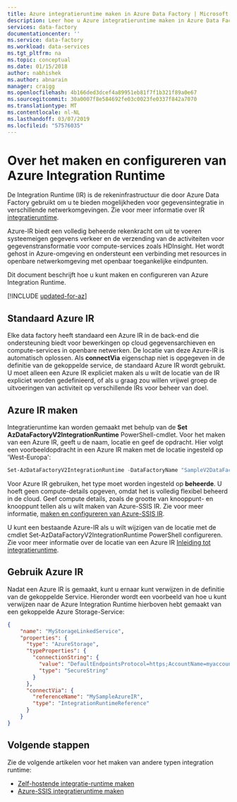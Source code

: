 ```yaml
---
title: Azure integratieruntime maken in Azure Data Factory | Microsoft Docs
description: Leer hoe u Azure integratieruntime maken in Azure Data Factory, dat wordt gebruikt om te kopiëren van gegevens en transformatieactiviteiten verzending.
services: data-factory
documentationcenter: ''
ms.service: data-factory
ms.workload: data-services
ms.tgt_pltfrm: na
ms.topic: conceptual
ms.date: 01/15/2018
author: nabhishek
ms.author: abnarain
manager: craigg
ms.openlocfilehash: 4b166ded3dcef4a89951eb81f7f1b321f89a0e67
ms.sourcegitcommit: 30a0007f8e584692fe03c0023fe0337f842a7070
ms.translationtype: MT
ms.contentlocale: nl-NL
ms.lasthandoff: 03/07/2019
ms.locfileid: "57576035"
---
```

# <a name="how-to-create-and-configure-azure-integration-runtime"></a>Over het maken en configureren van Azure Integration Runtime
De Integration Runtime (IR) is de rekeninfrastructuur die door Azure Data Factory gebruikt om u te bieden mogelijkheden voor gegevensintegratie in verschillende netwerkomgevingen. Zie voor meer informatie over IR [integratieruntime](concepts-integration-runtime.md).

Azure-IR biedt een volledig beheerde rekenkracht om uit te voeren systeemeigen gegevens verkeer en de verzending van de activiteiten voor gegevenstransformatie voor compute-services zoals HDInsight. Het wordt gehost in Azure-omgeving en ondersteunt een verbinding met resources in openbare netwerkomgeving met openbaar toegankelijke eindpunten.

Dit document beschrijft hoe u kunt maken en configureren van Azure Integration Runtime. 

[!INCLUDE [updated-for-az](../../includes/updated-for-az.md)]

## <a name="default-azure-ir"></a>Standaard Azure IR
Elke data factory heeft standaard een Azure IR in de back-end die ondersteuning biedt voor bewerkingen op cloud gegevensarchieven en compute-services in openbare netwerken. De locatie van deze Azure-IR is automatisch oplossen. Als **connectVia** eigenschap niet is opgegeven in de definitie van de gekoppelde service, de standaard Azure IR wordt gebruikt. U moet alleen een Azure IR expliciet maken als u wilt de locatie van de IR expliciet worden gedefinieerd, of als u graag zou willen vrijwel groep de uitvoeringen van activiteit op verschillende IRs voor beheer van doel. 

## <a name="create-azure-ir"></a>Azure IR maken
Integratieruntime kan worden gemaakt met behulp van de **Set AzDataFactoryV2IntegrationRuntime** PowerShell-cmdlet. Voor het maken van een Azure IR, geeft u de naam, locatie en geef de opdracht. Hier volgt een voorbeeldopdracht in een Azure IR maken met de locatie ingesteld op 'West-Europa':

```powershell
Set-AzDataFactoryV2IntegrationRuntime -DataFactoryName "SampleV2DataFactory1" -Name "MySampleAzureIR" -ResourceGroupName "ADFV2SampleRG" -Type Managed -Location "West Europe"
```  
Voor Azure IR gebruiken, het type moet worden ingesteld op **beheerde**. U hoeft geen compute-details opgeven, omdat het is volledig flexibel beheerd in de cloud. Geef compute details, zoals de grootte van knooppunt- en knooppunt tellen als u wilt maken van Azure-SSIS IR. Zie voor meer informatie, [maken en configureren van Azure-SSIS IR](create-azure-ssis-integration-runtime.md).

U kunt een bestaande Azure-IR als u wilt wijzigen van de locatie met de cmdlet Set-AzDataFactoryV2IntegrationRuntime PowerShell configureren. Zie voor meer informatie over de locatie van een Azure IR [Inleiding tot integratieruntime](concepts-integration-runtime.md).

## <a name="use-azure-ir"></a>Gebruik Azure IR

Nadat een Azure IR is gemaakt, kunt u ernaar kunt verwijzen in de definitie van de gekoppelde Service. Hieronder wordt een voorbeeld van hoe u kunt verwijzen naar de Azure Integration Runtime hierboven hebt gemaakt van een gekoppelde Azure Storage-Service:  

```json
{
    "name": "MyStorageLinkedService",
    "properties": {
      "type": "AzureStorage",
      "typeProperties": {
        "connectionString": {
          "value": "DefaultEndpointsProtocol=https;AccountName=myaccountname;AccountKey=...",
          "type": "SecureString"
        }
      },
      "connectVia": {
        "referenceName": "MySampleAzureIR",
        "type": "IntegrationRuntimeReference"
      }   
    }
}

```

## <a name="next-steps"></a>Volgende stappen
Zie de volgende artikelen voor het maken van andere typen integration runtime:

- [Zelf-hostende integratie-runtime maken](create-self-hosted-integration-runtime.md)
- [Azure-SSIS integratieruntime maken](create-azure-ssis-integration-runtime.md)
 
